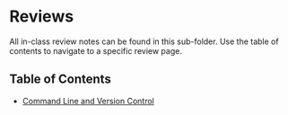 # Reviews

All in-class review notes can be found in this sub-folder. Use the table of contents to navigate to a specific review page.

## Table of Contents

- [Command Line and Version Control](command-line-and-version-control.md)
